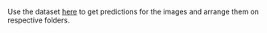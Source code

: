 Use the dataset [here](https://drive.google.com/file/d/1RdFOmb7vHg2w3EbEJTw7DvI2M1GBqkgM/view) to get predictions for the images and arrange them on respective folders.